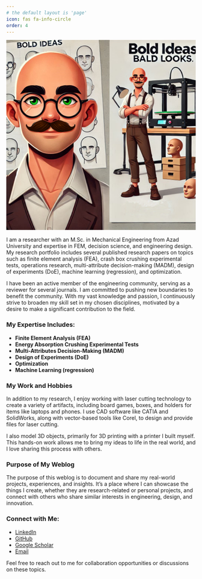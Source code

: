 ```yaml
---
# the default layout is 'page'
icon: fas fa-info-circle
order: 4
---
```


![My Image](./about.png)


I am a researcher with an M.Sc. in Mechanical Engineering from Azad University and expertise in FEM, decision science, and engineering design. My research portfolio includes several published research papers on topics such as finite element analysis (FEA), crash box crushing experimental tests, operations research, multi-attribute decision-making (MADM), design of experiments (DoE), machine learning (regression), and optimization.  

I have been an active member of the engineering community, serving as a reviewer for several journals. I am committed to pushing new boundaries to benefit the community. With my vast knowledge and passion, I continuously strive to broaden my skill set in my chosen disciplines, motivated by a desire to make a significant contribution to the field.

### My Expertise Includes:
- **Finite Element Analysis (FEA)**
- **Energy Absorption Crushing Experimental Tests**
- **Multi-Attributes Decision-Making (MADM)**
- **Design of Experiments (DoE)**
- **Optimization**
- **Machine Learning (regression)**

### My Work and Hobbies

In addition to my research, I enjoy working with laser cutting technology to create a variety of artifacts, including board games, boxes, and holders for items like laptops and phones. I use CAD software like CATIA and SolidWorks, along with vector-based tools like Corel, to design and provide files for laser cutting.

I also model 3D objects, primarily for 3D printing with a printer I built myself. This hands-on work allows me to bring my ideas to life in the real world, and I love sharing this process with others.

### Purpose of My Weblog

The purpose of this weblog is to document and share my real-world projects, experiences, and insights. It’s a place where I can showcase the things I create, whether they are research-related or personal projects, and connect with others who share similar interests in engineering, design, and innovation.

### Connect with Me:
- [LinkedIn](https://www.linkedin.com/in/hamid-souzangar-95b197195/)
- [GitHub](https://github.com/hamidsouzangar)
- [Google Scholar](https://scholar.google.com/citations?user=HOgV0HMAAAAJ&hl=en)
- [Email](mailto:hamid.reza.sou@gmail.com)

Feel free to reach out to me for collaboration opportunities or discussions on these topics.

